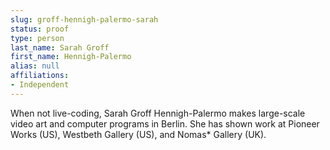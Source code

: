 ```yaml
---
slug: groff-hennigh-palermo-sarah
status: proof
type: person
last_name: Sarah Groff
first_name: Hennigh-Palermo
alias: null
affiliations:
- Independent
---
```


When not live-coding, Sarah Groff Hennigh-Palermo makes large-scale video art and computer programs in Berlin. She has shown work at Pioneer Works (US), Westbeth Gallery (US), and Nomas* Gallery (UK).
